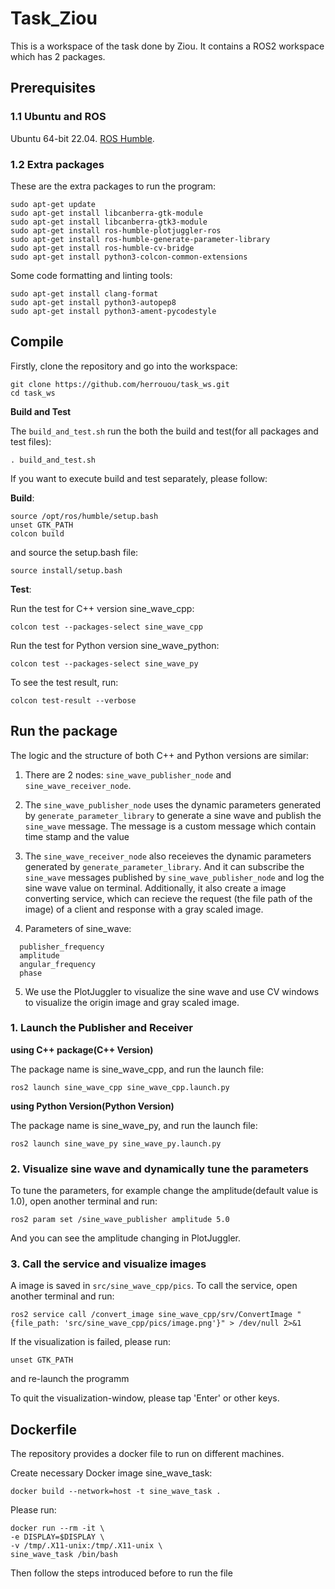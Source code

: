 # Task_Ziou

This is a workspace of the task done by Ziou. It contains a ROS2 workspace which has 2 packages.


## Prerequisites

### 1.1 Ubuntu and ROS

Ubuntu 64-bit 22.04. [ROS Humble](https://docs.ros.org/en/humble/Installation.html).

### 1.2 Extra packages

These are the extra packages to run the program:

```
sudo apt-get update
sudo apt-get install libcanberra-gtk-module
sudo apt-get install libcanberra-gtk3-module
sudo apt-get install ros-humble-plotjuggler-ros
sudo apt-get install ros-humble-generate-parameter-library
sudo apt-get install ros-humble-cv-bridge
sudo apt-get install python3-colcon-common-extensions
```

Some code formatting and linting tools:

```
sudo apt-get install clang-format
sudo apt-get install python3-autopep8
sudo apt-get install python3-ament-pycodestyle
```

## Compile

Firstly, clone the repository and go into the workspace:

```
git clone https://github.com/herrouou/task_ws.git
cd task_ws
```

**Build and Test**

The `build_and_test.sh` run the both the build and test(for all packages and test files):

```
. build_and_test.sh
```

If you want to execute build and test separately, please follow:

**Build**:

```
source /opt/ros/humble/setup.bash
unset GTK_PATH
colcon build
```

and source the setup.bash file:

```
source install/setup.bash
```

**Test**:

Run the test for C++ version sine_wave_cpp:
```
colcon test --packages-select sine_wave_cpp
```
Run the test for Python version sine_wave_python:
```
colcon test --packages-select sine_wave_py
```

To see the test result, run:
```
colcon test-result --verbose
```

## Run the package

The logic and the structure of both C++ and Python versions are similar:

1. There are 2 nodes: `sine_wave_publisher_node` and `sine_wave_receiver_node`. 

2. The `sine_wave_publisher_node` uses the dynamic parameters generated by `generate_parameter_library` to generate a sine wave and publish the `sine_wave` message. The message is a custom message which contain time stamp and the value
  
3. The `sine_wave_receiver_node` also receieves the dynamic parameters generated by `generate_parameter_library`. And it can subscribe the `sine_wave` messages published by `sine_wave_publisher_node` and log the sine wave value on terminal. Additionally, it also create a image converting service, which can recieve the request (the file path of the image) of a client and response with a gray scaled image.

4. Parameters of sine_wave:

```
  publisher_frequency
  amplitude
  angular_frequency
  phase
```

5. We use the PlotJuggler to visualize the sine wave and use CV windows to visualize the origin image and gray scaled image.

### 1. Launch the Publisher and Receiver

**using C++ package(C++ Version)**

The package name is sine_wave_cpp, and run the launch file:

```
ros2 launch sine_wave_cpp sine_wave_cpp.launch.py
```

**using Python Version(Python Version)**

The package name is sine_wave_py, and run the launch file:

```
ros2 launch sine_wave_py sine_wave_py.launch.py
```

### 2. Visualize sine wave and dynamically tune the parameters

To tune the parameters, for example change the amplitude(default value is 1.0), open another terminal and run:

```
ros2 param set /sine_wave_publisher amplitude 5.0
```

And you can see the amplitude changing in PlotJuggler.

### 3. Call the service and visualize images

A image is saved in `src/sine_wave_cpp/pics`. To call the service, open another terminal and run:

```
ros2 service call /convert_image sine_wave_cpp/srv/ConvertImage "{file_path: 'src/sine_wave_cpp/pics/image.png'}" > /dev/null 2>&1
```

If the visualization is failed, please run:

```
unset GTK_PATH
```

and re-launch the programm

To quit the visualization-window, please tap 'Enter' or other keys.

## Dockerfile

The repository provides a docker file to run on different machines. 

Create necessary Docker image sine_wave_task:

```
docker build --network=host -t sine_wave_task .
```

Please run: 

```
docker run --rm -it \
-e DISPLAY=$DISPLAY \
-v /tmp/.X11-unix:/tmp/.X11-unix \
sine_wave_task /bin/bash
```

Then follow the steps introduced before to run the file


